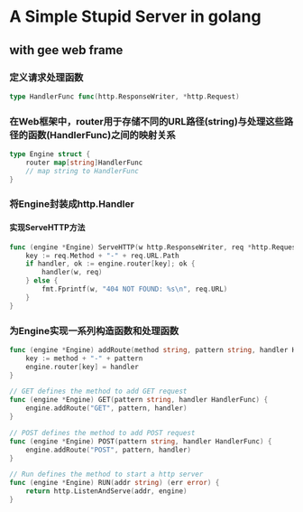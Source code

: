 # A Simple Stupid Server in golang

## with gee web frame

### 定义请求处理函数

```go
type HandlerFunc func(http.ResponseWriter, *http.Request)
```

### 在Web框架中，router用于存储不同的URL路径(string)与处理这些路径的函数(HandlerFunc)之间的映射关系

```go
type Engine struct {
    router map[string]HandlerFunc
    // map string to HandlerFunc
}
```

### 将Engine封装成http.Handler

#### 实现ServeHTTP方法

```go
func (engine *Engine) ServeHTTP(w http.ResponseWriter, req *http.Request) {
    key := req.Method + "-" + req.URL.Path
    if handler, ok := engine.router[key]; ok {
        handler(w, req)
    } else {
        fmt.Fprintf(w, "404 NOT FOUND: %s\n", req.URL)
    }
}
```

### 为Engine实现一系列构造函数和处理函数

```go
func (engine *Engine) addRoute(method string, pattern string, handler HandlerFunc) {
    key := method + "-" + pattern
    engine.router[key] = handler
}

// GET defines the method to add GET request
func (engine *Engine) GET(pattern string, handler HandlerFunc) {
    engine.addRoute("GET", pattern, handler)
}

// POST defines the method to add POST request
func (engine *Engine) POST(pattern string, handler HandlerFunc) {
    engine.addRoute("POST", pattern, handler)
}

// Run defines the method to start a http server
func (engine *Engine) RUN(addr string) (err error) {
    return http.ListenAndServe(addr, engine)
}
```
